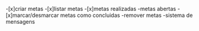 -[x]criar metas
-[x]listar metas
    -[x]metas realizadas
    -metas abertas
-[x]marcar/desmarcar metas como concluidas
-remover metas
-sistema de mensagens